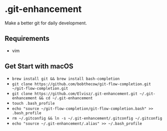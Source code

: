 # .git-enhancement
Make a better git for daily development. 

## Requirements
  * vim

## Get Start with macOS
  * `brew install git && brew install bash-completion`
  * `git clone https://github.com/bobthecow/git-flow-completion.git ~/git-flow-completion.git`
  * `git clone https://github.com/Elvisz/.git-enhancement.git ~/.git-enhancement && cd ~/.git-enhancement`
  * `touch .bash_profile`
  * `echo "source ~/git-flow-completion/git-flow-completion.bash" >> .bash_profile`
  * `rm ~/.gitconfig && ln -s ~/.git-enhancement/.gitconfig ~/.gitconfig`
  * `echo "source ~/.git-enhancement/.alias" >> ~/.bash_profile`
